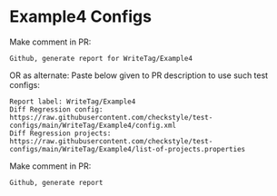 # Example4 Configs
Make comment in PR:
```
Github, generate report for WriteTag/Example4
```
OR as alternate:
Paste below given to PR description to use such test configs:
```
Report label: WriteTag/Example4
Diff Regression config: https://raw.githubusercontent.com/checkstyle/test-configs/main/WriteTag/Example4/config.xml
Diff Regression projects: https://raw.githubusercontent.com/checkstyle/test-configs/main/WriteTag/Example4/list-of-projects.properties
```
Make comment in PR:
```
Github, generate report
```
